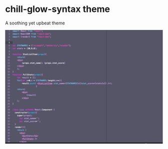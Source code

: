 # chill-glow-syntax theme

A soothing yet upbeat theme

<div><p>
<img src="https://github.com/Jacktwist/chill-glow-syntax/blob/master/cg_screenshot.png">
</p>
</div>
